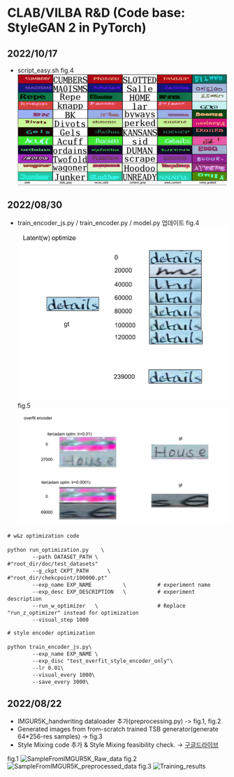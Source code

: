 # CLAB/VILBA R&D (Code base: StyleGAN 2 in PyTorch)

## 2022/10/17
- script_easy.sh
fig.4 ![w_optimize](doc/clab_textailor.png)


## 2022/08/30
- train_encoder_js.py / train_encoder.py / model.py 업데이트
fig.4 ![w_optimize](doc/w_optimize.png)
fig.5 ![encoder_overfit](doc/encoder_overfit.png)


```
# w&z optimization code

python run_optimization.py    \
        --path DATASET_PATH \                   #"root_dir/doc/test_datasets"
        --g_ckpt CKPT_PATH      \               #"root_dir/chekcpoint/100000.pt"
        --exp_name EXP_NAME          \          # experiment name
        --exp_desc EXP_DESCRIPTION   \          # experiment description
        --run_w_optimizer   \                   # Replace "run_z_optimizer" instead for optimization
        --visual_step 1000
````

```
# style encoder optimization

python train_encoder_js.py\
        --exp_name EXP_NAME \
        --exp_disc "test_overfit_style_encoder_only"\
        --lr 0.01\
        --visual_every 1000\
        --save_every 3000\

```

## 2022/08/22
- IMGUR5K_handwriting dataloader 추가(preprocessing.py) -> fig.1, fig.2
- Generated images from from-scratch trained TSB generator(generate 64*256-res samples) -> fig.3
- Style Mixing code 추가 & Style Mixing feasibility check. -> [구글드라이브](https://drive.google.com/drive/folders/1CbfkAZASB9xhFfRlhryzOS-01qDgtmhv?usp=sharing)


fig.1 ![SampleFromIMGUR5K_Raw_data](doc/IMGUR5K_raw_sample.jpg)
fig.2 ![SampleFromIMGUR5K_preprocessed_data](doc/IMGUR5K_preprocessed_sample.png)
fig.3 ![Training_results](doc/stylegan_trainnig_test.png)





